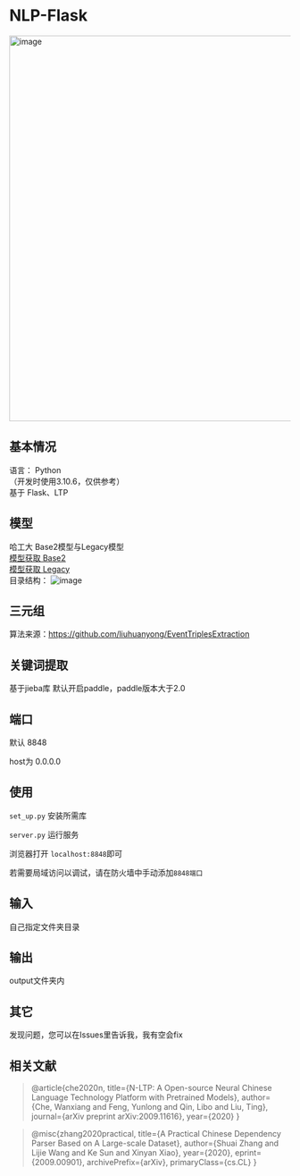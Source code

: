 # NLP-Flask

<img width="690" alt="image" src="https://user-images.githubusercontent.com/38573173/202845959-c0f4048f-767d-4aab-b5e8-3e7571bd5493.png">

## 基本情况  
语言： Python  
（开发时使用3.10.6，仅供参考）  
基于 Flask、LTP

## 模型
哈工大 Base2模型与Legacy模型  
[模型获取 Base2](https://huggingface.co/LTP/base2)  
[模型获取 Legacy](https://huggingface.co/LTP/legacy)  
目录结构： 
![image](https://user-images.githubusercontent.com/38573173/202848279-f50e3c9c-59f6-4fd6-b8c0-226caa106211.png)

## 三元组
算法来源：https://github.com/liuhuanyong/EventTriplesExtraction

## 关键词提取
基于jieba库
默认开启paddle，paddle版本大于2.0

## 端口
默认 8848 

host为 0.0.0.0

## 使用

`set_up.py` 安装所需库

`server.py` 运行服务

浏览器打开 `localhost:8848`即可

若需要局域访问以调试，请在防火墙中手动添加`8848端口`

## 输入
自己指定文件夹目录

## 输出
output文件夹内

## 其它
发现问题，您可以在Issues里告诉我，我有空会fix

## 相关文献

> @article{che2020n,
>   title={N-LTP: A Open-source Neural Chinese Language Technology Platform with Pretrained Models},
>   author={Che, Wanxiang and Feng, Yunlong and Qin, Libo and Liu, Ting},
>   journal={arXiv preprint arXiv:2009.11616},
>   year={2020}
> }

> @misc{zhang2020practical,
>     title={A Practical Chinese Dependency Parser Based on A Large-scale Dataset},
>     author={Shuai Zhang and Lijie Wang and Ke Sun and Xinyan Xiao},
>     year={2020},
>     eprint={2009.00901},
>     archivePrefix={arXiv},
>     primaryClass={cs.CL}
> }


